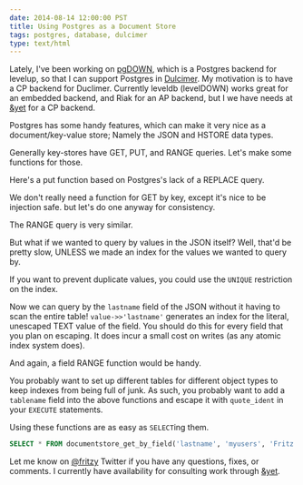 ```yaml
---
date: 2014-08-14 12:00:00 PST
title: Using Postgres as a Document Store
tags: postgres, database, dulcimer
type: text/html
---
```


Lately, I've been working on [pgDOWN](https://github.com/fritzy/pgdown), which is a Postgres backend for levelup, so that I can support Postgres in [Dulcimer](https://github.com/fritzy/Dulcimer).
My motivation is to have a CP backend for Duclimer.
Currently leveldb (levelDOWN) works great for an embedded backend, and Riak for an AP backend, but I we have needs at [&yet](https://andyet.com) for a CP backend.

Postgres has some handy features, which can make it very nice as a document/key-value store;
Namely the JSON and HSTORE data types.

<script src="https://gist.github.com/fritzy/7f7716d11bb51a059d88.js?file=create_documentstore.sql"></script>

Generally key-stores have GET, PUT, and RANGE queries. Let's make some functions for those.

Here's a put function based on Postgres's lack of a REPLACE query.

<script src="https://gist.github.com/fritzy/7f7716d11bb51a059d88.js?file=documentstore_put.sql"></script>

We don't really need a function for GET by key, except it's nice to be injection safe.
but let's do one anyway for consistency.

<script src="https://gist.github.com/fritzy/7f7716d11bb51a059d88.js?file=documentstore_get_by_key.sql"></script>

The RANGE query is very similar.

<script src="https://gist.github.com/fritzy/7f7716d11bb51a059d88.js?file=documentstore_key_range.sql"></script>

But what if we wanted to query by values in the JSON itself?
Well, that'd be pretty slow, UNLESS we made an index for the values we wanted to query by.

<script src="https://gist.github.com/fritzy/7f7716d11bb51a059d88.js?file=documentstore_create_index.sql"></script>

If you want to prevent duplicate values, you could use the `UNIQUE` restriction on the index.

<script src="https://gist.github.com/fritzy/7f7716d11bb51a059d88.js?file=documentstore_create_unique_index.sql"></script>

Now we can query by the `lastname` field of the JSON without it having to scan the entire table!
`value->>'lastname'` generates an index for the literal, unescaped TEXT value of the field.
You should do this for every field that you plan on escaping.
It does incur a small cost on writes (as any atomic index system does).

<script src="https://gist.github.com/fritzy/7f7716d11bb51a059d88.js?file=documentstore_get_by_field.sql"></script>

And again, a field RANGE function would be handy.

<script src="https://gist.github.com/fritzy/7f7716d11bb51a059d88.js?file=documentstore_range_by_field.sql"></script>

You probably want to set up different tables for different object types to keep indexes from being full of junk.
As such, you probably want to add a `tablename` field into the above functions and escape it with `quote_ident` in your `EXECUTE` statements.

Using these functions are as easy as `SELECT`ing them.

```sql
SELECT * FROM documentstore_get_by_field('lastname', 'myusers', 'Fritz', 10);
```

Let me know on [@fritzy](http://twitter.com/fritzy) Twitter if you have any questions, fixes, or comments.
I currently have availability for consulting work through [&yet](https://andyet.com).
